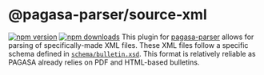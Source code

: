 # @pagasa-parser/source-xml
[![npm version](https://img.shields.io/npm/v/@pagasa-parser/source-xml.svg?style=flat-square)](https://www.npmjs.org/package/pagasa-parser)
[![npm downloads](https://img.shields.io/npm/dm/@pagasa-parser/source-xml.svg?style=flat-square)](http://npm-stat.com/charts.html?package=pagasa-parser)
This plugin for [pagasa-parser](https://github.com/pagasa-parser/pagasa-parser) allows for parsing of specifically-made XML files. These XML files follow a specific schema defined in [`schema/bulletin.xsd`](/schema/bulletin.xsd). This format is relatively reliable as PAGASA already relies on PDF and HTML-based bulletins.
